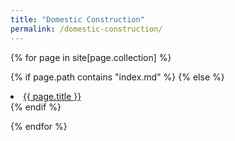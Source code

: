 ```yaml
---
title: "Domestic Construction"
permalink: /domestic-construction/
---
```


{% for page in site[page.collection] %}

{% if page.path contains "index.md" %}<!-- ignore landing pages -->
{% else %}<li><a href="{{ page.url | prepend:site.baseurl  }}">{{ page.title }}</a></li>{% endif %}

{% endfor %}
